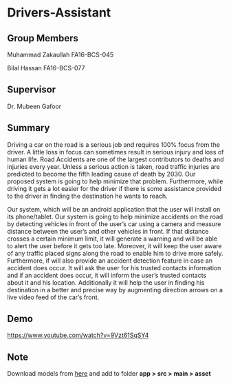 # Drivers-Assistant
## Group Members
Muhammad Zakaullah  FA16-BCS-045

Bilal Hassan        FA16-BCS-077
## Supervisor
Dr. Mubeen Gafoor
## Summary
Driving a car on the road is a serious job and requires 100% focus from the driver. A little
loss in focus can sometimes result in serious injury and loss of human life. Road Accidents are one
of the largest contributors to deaths and injuries every year. Unless a serious action is taken, road
traffic injuries are predicted to become the fifth leading cause of death by 2030. Our proposed
system is going to help minimize that problem. Furthermore, while driving it gets a lot easier for the
driver if there is some assistance provided to the driver in finding the destination he wants to reach.

Our system, which will be an android application that the user will install on its phone/tablet. Our
system is going to help minimize accidents on the road by detecting vehicles in front of the user’s
car using a camera and measure distance between the user’s and other vehicles in front. If that
distance crosses a certain minimum limit, it will generate a warning and will be able to alert the user
before it gets too late. Moreover, it will keep the user aware of any traffic placed signs along the
road to enable him to drive more safely. Furthermore, if will also provide an accident detection
feature in case an accident does occur. It will ask the user for his trusted contacts information and if
an accident does occur, it will inform the user’s trusted contacts about it and his location.
Additionally it will help the user in finding his destination in a better and precise way by
augmenting direction arrows on a live video feed of the car’s front.
## Demo
https://www.youtube.com/watch?v=9Vzt61SqSY4
## Note
Download models from [here](https://drive.google.com/open?id=1NBArbhrRKSLAzz0fsfpjxf9Ao_HPm-Sc) and add to folder **app > src > main > asset**
